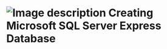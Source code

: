 # ![Image description](https://github.com/mjkoh/Creating-Database/blob/master/pic/HomeServer.png) Creating Microsoft SQL Server Express Database



